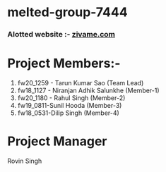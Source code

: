 # melted-group-7444

### Alotted website :- [zivame.com](https://www.zivame.com/)

# Project Members:- 
  1. fw20_1259 - Tarun Kumar Sao (Team Lead)
  2. fw18_1127 - Niranjan Adhik Salunkhe (Member-1)
  3. fw20_1180 - Rahul Singh (Member-2)
  4. fw19_0811-Sunil Hooda (Member-3)
  5. fw18_0531-Dilip Singh (Member-4)
  
# Project Manager
  Rovin Singh
